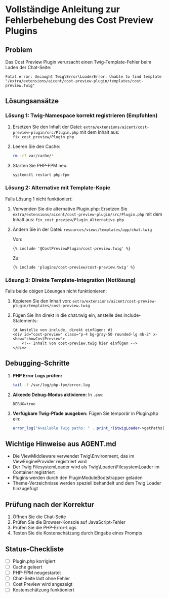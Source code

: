 # Vollständige Anleitung zur Fehlerbehebung des Cost Preview Plugins

## Problem
Das Cost Preview Plugin verursacht einen Twig-Template-Fehler beim Laden der Chat-Seite:
```
Fatal error: Uncaught Twig\Error\LoaderError: Unable to find template 
"/extra/extensions/aicent/cost-preview-plugin/templates/cost-preview.twig"
```

## Lösungsansätze

### Lösung 1: Twig-Namespace korrekt registrieren (Empfohlen)

1. Ersetzen Sie den Inhalt der Datei:
   `extra/extensions/aicent/cost-preview-plugin/src/Plugin.php`
   mit dem Inhalt aus:
   `fix_cost_preview/Plugin.php`

2. Leeren Sie den Cache:
   ```bash
   rm -rf var/cache/*
   ```

3. Starten Sie PHP-FPM neu:
   ```bash
   systemctl restart php-fpm
   ```

### Lösung 2: Alternative mit Template-Kopie

Falls Lösung 1 nicht funktioniert:

1. Verwenden Sie die alternative Plugin.php:
   Ersetzen Sie `extra/extensions/aicent/cost-preview-plugin/src/Plugin.php`
   mit dem Inhalt aus: `fix_cost_preview/Plugin_Alternative.php`

2. Ändern Sie in der Datei:
   `resources/views/templates/app/chat.twig`
   
   Von:
   ```twig
   {% include '@CostPreviewPlugin/cost-preview.twig' %}
   ```
   
   Zu:
   ```twig
   {% include 'plugins/cost-preview/cost-preview.twig' %}
   ```

### Lösung 3: Direkte Template-Integration (Notlösung)

Falls beide obigen Lösungen nicht funktionieren:

1. Kopieren Sie den Inhalt von:
   `extra/extensions/aicent/cost-preview-plugin/templates/cost-preview.twig`

2. Fügen Sie ihn direkt in die chat.twig ein, anstelle des include-Statements:
   ```twig
   {# Anstelle von include, direkt einfügen: #}
   <div id="cost-preview" class="p-4 bg-gray-50 rounded-lg mb-2" x-show="showCostPreview">
       <!-- Inhalt von cost-preview.twig hier einfügen -->
   </div>
   ```

## Debugging-Schritte

1. **PHP Error Logs prüfen:**
   ```bash
   tail -f /var/log/php-fpm/error.log
   ```

2. **Aikeedo Debug-Modus aktivieren:**
   In `.env`:
   ```
   DEBUG=true
   ```

3. **Verfügbare Twig-Pfade ausgeben:**
   Fügen Sie temporär in Plugin.php ein:
   ```php
   error_log("Available Twig paths: " . print_r($twigLoader->getPaths(), true));
   ```

## Wichtige Hinweise aus AGENT.md

- Die ViewMiddleware verwendet Twig\Environment, das im ViewEngineProvider registriert wird
- Der Twig FilesystemLoader wird als Twig\Loader\FilesystemLoader im Container registriert
- Plugins werden durch den PluginModuleBootstrapper geladen
- Theme-Verzeichnisse werden speziell behandelt und dem Twig Loader hinzugefügt

## Prüfung nach der Korrektur

1. Öffnen Sie die Chat-Seite
2. Prüfen Sie die Browser-Konsole auf JavaScript-Fehler
3. Prüfen Sie die PHP-Error-Logs
4. Testen Sie die Kostenschätzung durch Eingabe eines Prompts

## Status-Checkliste

- [ ] Plugin.php korrigiert
- [ ] Cache geleert
- [ ] PHP-FPM neugestartet
- [ ] Chat-Seite lädt ohne Fehler
- [ ] Cost Preview wird angezeigt
- [ ] Kostenschätzung funktioniert
